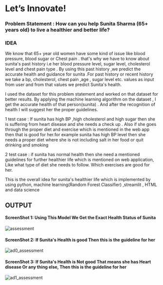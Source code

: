# Let’s Innovate!
<h3>Problem Statement : How can you help Sunita Sharma (65+ years old) to live a healthier and better life?</h3>

<h3>IDEA</h3>
We know that 65+ year old women have some kind of issue like blood pressure, blood sugar or Chest pain . that's why we have to know about sunita's past history i.e her blood pressure level, sugar level, cholesterol level and chest pain type . By using this past history ,we predict the accurate health and guidance for sunita .For past history or recent history we take a bp, cholesterol, chest pain ,age , sugar level etc. values as input from user and from that values we predict Sunita's health.

I used the dataset for this problem statement and worked on that dataset for better results. By applying the machine learning algorithm on the dataset , I get the accurate health of that person(sunita) . And after the recognition of health I will suggest her the proper guidelines.

1 test case : If sunita has high BP ,high cholesterol and high sugar then she is suffering from heart disease and she needs a check up . Also if she goes through the proper diet and exercise which is mentioned in the web app then that is good for her.for example sunita has high BP level then she needs a proper diet where she is not including salt in her food or quit drinking and smoking

2 test case : if sunita has normal health then she need a mentioned guidelines for further healthier life which is mentioned on web application, Like what type of diet she needs to follow. Which exercises are good for her. 

This is the overall idea for sunita's healthier life which is implemented by using python, machine learning(Random Forest Classifier) ,streamlit , HTML and data science
<h2>OUTPUT</h2>
  
<h4> ScreenShot 1: Using This Model We Get the Exact Health Status of Sunita</h4>

![assessment](https://user-images.githubusercontent.com/70567857/120910764-38348d80-c69f-11eb-9929-e519ea754982.png)

<h4> ScreenShot 2: If Sunita's Health is good Then this is the guideline for her</h4>

![ad0_assessment](https://user-images.githubusercontent.com/70567857/120910802-92355300-c69f-11eb-9623-f10c4655b697.png)

<h4>ScreenShot 3: If Sunita's Health is Not good That means she has Heart disease Or any thing else, Then this is the guideline for her</h4>

![ad1_assessment](https://user-images.githubusercontent.com/70567857/120910874-2f908700-c6a0-11eb-8963-fa6c5055a196.png)
